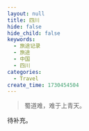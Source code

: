 ```yaml
---
layout: null
title: 四川
hide: false
hide_child: false
keywords:
  - 旅途记录
  - 旅途
  - 中国
  - 四川
categories:
  - Travel
create_time: 1730454504
---
```



> 蜀道难，难于上青天。

待补充。

